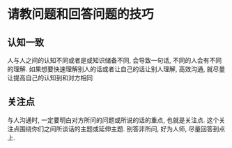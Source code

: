# 请教问题和回答问题的技巧
## 认知一致
人与人之间的认知不同或者是或知识储备不同, 会导致一句话, 不同的人会有不同的理解. 如果想要快速理解别人的话或者让自己的话让别人理解, 高效沟通, 就尽量让提高自己的认知到和对方相同
## 关注点
与人沟通时, 一定要明白对方所问的问题或所说的话的重点, 也就是关注点. 这个关注点围绕你们之间所谈话的主题或延伸主题. 别答非所问, 好为人师, 尽量回答到点上.
